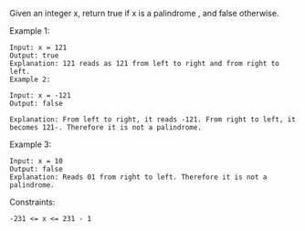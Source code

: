 Given an integer x, return true if x is a 
palindrome
, and false otherwise.

 

Example 1:

    Input: x = 121
    Output: true
    Explanation: 121 reads as 121 from left to right and from right to left.
    Example 2:

    Input: x = -121
    Output: false

    Explanation: From left to right, it reads -121. From right to left, it becomes 121-. Therefore it is not a palindrome.

Example 3:

    Input: x = 10
    Output: false
    Explanation: Reads 01 from right to left. Therefore it is not a palindrome.
 

Constraints:

    -231 <= x <= 231 - 1